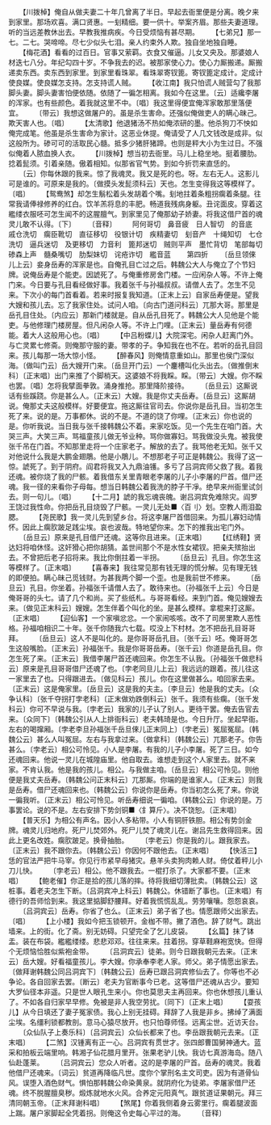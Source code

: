 <!-- { "loadSidebar": true } -->
　　【川拨棹】俺自从做夫妻二十年几曾离了半日。早起去衙里便是分离。晚夕来到家里。那场欢喜。满口贤惠。一刬精细。要一供十。举案齐眉。那些夫妻道理。听的当远差教休出去。早教我推病疾。今日受烦恼有甚尽期。
　　【七弟兄】那一七。二七。哭啼啼。尽七少似头七泪。亲人约束外人欺。独自坐地独自睡。
　　【梅花酒】看看的过百日。官事又萦羁。衣食又催逼。儿女又央及。那婆娘人材迭七八分。年纪勾四十岁。不争我去的迟。被那家使心力。使心力厮搬递。厮搬递卖东西。卖东西到家里。到家里看珠翠。看珠翠寄钗篦。寄钗篦定成计。定成计使良媒。使良媒怎支持。怎支持谎人贼。
　　【收江南】我只怕谎人贼营勾了我那脚头妻。脚头妻害怕便依随。依随了一徧怎相离。我如今在这里。〔云〕适纔李屠的浑家。也有些颜色。着我就这里不中。〔唱〕我这里得便宜俺浑家敢那里落便宜。
　　〔带云〕我想这做屠户的。虽是杀生害命。还强似俺做吏人的瞒心昧己。欺天害人也。〔唱〕
　　【太清歌】他退猪汤不热如俺浓研的墨。他杀狗刀不怏如俺完成笔。他虽是杀生害命为家计。这恶业休提。俺请受了人几文钱改是成非。似这般所为。碜可可的活取民心髓。抵多少猪肝猪蹄。也则是秤大小为生过日。不强似俺着人脓血换人衣。
　　【川拨棹】想当初去衙里。马儿上稳坐地。挺着腰肋。捻着髭须。引着亲随。傲着相知。似那省官气势。到如今折罚来直恁的。
　　〔云〕你每休跟的我来。惊了我魂灵。我又是死的也。呀。左右无人。这影儿可是谁的。可原来是我的。〔做摸头发髭须科云〕天也。怎生变得我这等模样了。〔唱〕
　　【鸳鸯煞】却怎生鬅松着头发胡着个嘴。刬地拄着条粗拐瘸着条腿。往常我请俸禄修养的红白。饮羊羔将息的丰肥。畅道我残病身躯。丑诧面皮。穿着这繿缕衣服呸可怎生闻不的这腥膻气。到家里见了俺那幼子娇妻。将我这借尸首的魂灵儿敢不认得。〔下〕
　　〔音释〕
　　阿何哥切　鼻音疲　日人智切　的音底　戚仓洗切　瘸臣靴切　直征移切　役银计切　疾精妻切　刬音产　十绳知切　七仓洗切　逼兵迷切　及更移切　力音利　篦邦迷切　贼则平声　墨忙背切　笔部每切　碜森上声　髓桑嘴切　肋梨妹切　诧疮诈切　繿音蓝
　　第四折
　　〔岳旦领倈儿上云〕妾身岳寿的浑家是也。自俺孔目亡过之后。韩魏公大人与俺立了个节妇牌。说俺岳寿是个能吏。因諕死了。与俺重修房舍门楼。一应闲杂人等。不许上俺门来。今日要与孔目看经做好事。我着张千与孙福叔叔。请僧人去了。怎生不见来。下次小的每门首看着。若来时报复我知道。〔正末上云〕自家岳寿便是。望我大嫂和孩儿去。忘了我家住处。试问人咱。〔向古门道问科云〕兀那大哥。那里是岳孔目住处。〔内应云〕那新门楼就是。自从岳孔目死了。韩魏公大人见他是个能吏。与他修理门楼房屋。但凡闲杂人等。不许上门哩。〔正末云〕量岳寿有何德能。着大人这般用心也。〔唱〕
　　【中吕粉蝶儿】大院深宅。闲杂人赶离门外。与亡灵累七修斋。则俺那守服的妻。带孝的子。争知我在也不在。若听的岳孔目回来。孩儿每那一场大惊小怪。
　　【醉春风】则俺情意重如山。那里也侯门深似海。〔做叫门云〕岳大嫂开门来。〔岳旦开门云〕一个鏖槽叫化头出去。〔做推倒末科〕〔正末唱〕出门来推了个脚梢天。这婆娘不将我睬。睬。〔带云〕大嫂。你不睬也罢。〔唱〕怎将我擘面拳敦。涌身推抢。那里降阶接待。
　　〔岳旦云〕这厮说话有些蹊跷。你是甚么人。〔正末云〕大嫂。我是你丈夫岳寿。〔岳旦云〕这厮胡说。俺那丈夫这般模样。好要便宜。拖这厮往官司去。你说你是岳孔目。当初怎生死了来。说的是。万事都休。说的不是。不道的饶了你哩。〔正末云〕你也说的是。你听我说。当日我与张千接韩魏公不着。来家吃饭。见一个先生在咱门首。大哭三声。大笑三声。骂福童孩儿做无爷业种。骂你做寡妇。骂我做没头鬼。被我使张千吊在门首。不知那里走将一个庄家老子。解放的去了。我骂他老无知。张千又对他说什么我是大鹏金翅鵰。他是小鵰儿。不想那老子可正是韩魏公。我得了这一惊。諕死了。到于阴府。阎君将我叉入九鼎油镬。多亏了吕洞宾师父救了我。着我还魂。被你烧了我的尸骸。着我借东关里青眼老李屠的儿子小李屠的尸首。借尸还魂。我一径的来看你子母每。想当日韩魏公着我洗的脖子干凈。绝早来州衙里试剑去。则一句儿。〔唱〕
　　【十二月】諕的我忘魂丧魄。谢吕洞宾免难除灾。阎罗王饶过我性命。你把岳孔目烧毁了尸骸。一灵儿无处■〈百刂〉划。空教人雨泪盈腮。
　　【尧民歌】我一灵儿先到望乡台。将这李屠尸首借回来。为孤儿寡妇动情怀。因此上瘸肷跛足践尘埃。哀也波哉。特地望你来。怎下的推我出宅门外。
　　〔岳旦云〕原来是孔目借尸还魂。这等你且进来。〔正末唱〕
　　【红绣鞋】贤达妇将咱休怪。这奸猾心把你胡猜。盖世间那个不是水性女裙钗。把亲夫殡抬出去。不曾把后老子招将来。我比你倒拄着一半拐。
　　〔岳旦云〕孔目。你怎生这等模样了。〔正末唱〕
　　【喜春来】我往常见那有钱无理的慌分解。见有理无钱的即便拍。瞒心昧己觅钱财。为甚我两个脚一个歪。也是我前世不修来。
　　〔岳旦云〕孔目。你坐着。孙福张千请僧人去了。敢待来也。〔孙福张千上云〕今日是俺哥哥的头七。请了几个和尚。买了些纸札。与哥哥看经。来到门首。俺见嫂嫂去来。〔做见正末科云〕嫂嫂。怎生伴着个叫化的坐。是甚么模样。拿棍来打这厮。〔正末唱〕
　　【迎仙客】一个家嗔忿忿。一个家闹咳咳。改不了司房里欺人恶性格。孙福咱相识二十年。张千你随我六七载。哎没上下村材。怎不把岳孔目哥哥拜。
　　〔岳旦云〕这人不是叫化的。是你哥哥岳孔目。〔张千云〕呸。俺哥哥怎生这般嘴脸。〔正末云〕孙福张千。我是你哥哥岳寿。〔张千云〕你道是岳孔目。你怎生死了来。〔正末云〕我借李屠尸首还魂回来。你怎生不认我。〔孙福张千做悲科云〕原来是孔目哥哥借尸还魂了也。〔孛老同旦儿上云〕我远远的跟着。孩儿往这一家里去了也。只得跟进去。〔做见科云〕孩儿。你在这里做甚么。咱回家去来。〔正末云〕这是俺家里。〔岳旦云〕这是我的夫主。〔李旦云〕他是我的丈夫。〔众争认科〕〔张千夺拐打孛老科〕〔正末做劝跌倒科云〕张千。我须有些瘸。〔张千发科云〕你可不早说与我。〔孛老云〕我家的儿子认了别人。更待干罢。俺去告官去来。〔众同下〕〔韩魏公引从人上排衙科云〕老夫韩琦是也。今日升厅。坐起早衙。左右的喝撺厢。〔孛老李旦孙福张千岳旦倈儿正末同上〕〔孛老云〕冤屈冤屈。〔韩魏公云〕甚么人叫冤屈。左右与我拿过来。〔做拿科〕〔韩魏公云〕兀那老子。你告甚么。〔孛老云〕相公可怜见。小人是李屠。有我的儿子小李屠。死了三日。如今还魂回来。他说一灵儿在城隍庙里。他自取去。谁想走到这个人家里去。就不来家。不肯认我。他是我的孩儿。相公。与我做主咱。〔岳旦云〕相公可怜见。则他便是我丈夫岳寿。〔韩魏公问正末科云〕兀那厮。你端的是谁家人。〔正末云〕则我是岳寿。借尸还魂回来也。〔韩魏公云〕你说你是岳寿。你当初怎么死了来。你说一徧我听。〔正末云〕相公可怜见。听岳寿细说一徧咱。〔韩魏公云〕你说的是。万事罢论。说的不是。左右安排下势剑铜■〈釒算斤〉。决不饶恕。〔正末唱〕
　　【普天乐】为相公有声名。因小人多粘带。小人有铜肝铁胆。相公有势剑金牌。魂灵儿归地府。死尸儿焚郊外。死尸儿焚了魂灵儿在。谢吕先生救得回来。因此上更名改姓。瘸肷跛足。换骨抽胎。
　　〔孛老云〕你是我的儿。跟我家去。〔正末云〕我不跟你去。〔韩魏公云〕你因何不跟他去。〔正末唱〕
　　【快活三】恁的官法严把牛马宰。你见行市紧早母猪灾。悬羊头卖狗肉赖人财。倚仗着秤儿小刀儿快。
　　〔孛老云〕相公。他不跟我去。一棍打杀了。大家都不要。〔正末唱〕
　　【鲍老催】你正是拾的孩儿落的摔。待将我细切薄批卖。〔韩魏公云〕这桩事。着老夫怎生下断。〔吕洞宾冲上科云〕韩魏公。休错断了事也。〔正末唱〕有德行的吾师恰到来。我这里掂脚舒腰拜。好着我慌慌乱乱。劳劳嚷嚷。怨怨哀哀。
　　〔吕洞宾云〕岳寿。你省了也么。〔正末云〕弟子省了也。情愿跟师父出家去。〔唱〕
　　【上小楼】我如今把玉锁顿开。金枷不带。撇了酒色。辞了财气。跳出墙来。上的街。化了斋。别无妨碍。只望完全了乞儿皮袋。
　　【幺篇】抹了钵盂。装在布袋。繿繿缕缕。悲悲邓邓。往往来来。拄着拐。穿草鞋麻袍宽快。但得个无烦恼恰胜似紫袍金带。
　　〔吕洞宾云〕徒弟。则今日跟我朝元去来。〔正末云〕岳大嫂。好看福童孩儿。李大嫂。你承奉李老人家。师父。弟子情愿出家去。〔做拜谢韩魏公同吕洞宾下〕〔韩魏公云〕岳寿已跟吕洞宾修仙去了。你等也不必争论。各自回家去罢。〔断云〕老夫为官断事今已老。这等借尸还魂从古少。要知大罗仙径本非遥。只是世人眼孔生来小。你也莫思夫主再回来。你也休想孩儿重认了。不如各自归家早早修。免被是非人我空劳扰。〔同下〕〔正末上唱〕
　　【耍孩儿】从今日填还了妻子冤家债。我心上别无挂碍。拜辞了人我是非乡。拂绰了满面尘埃。名缰利锁都教剖。意马心猿尽放开。也只怕尊师怪。远离尘世。近访天台。
　　〔众仙队子上奏乐科〕〔吕洞宾云〕众仙长都来了也。李岳跟我朝元去来。〔正末唱〕
　　【二煞】汉锺离有正一心。吕洞宾有贯世才。张四郎曹国舅神通大。蓝采和拍板云端里响。韩湘子仙花腊月里开。张果老驴儿快。我访七真游海岛。随八仙赴蓬莱。
　　〔吕洞宾云〕您众人听者。这的是李屠的尸首。岳寿的魂灵。我着他借尸还魂来。〔词云〕贫道再降临凡世。度你个掌刑名主文司吏。因为有道骨仙风。误堕入酒色财气。惧怕那韩魏公命染黄泉。就阴府化为徒弟。李屠家借尸还魂。终不脱腥膻臭秽。煅炼就地水火风。合养定元阳真气。跟贫道证果朝元。拜三清同朝玉帝。〔正末拜谢科唱〕
　　【煞尾】你着我侧着身云雾里行。瘸着腿波面上踹。屠户家脚起全凭着拐。则俺这令史每心平过的海。
　　〔音释〕
